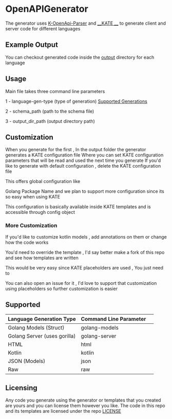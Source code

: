 # OpenAPIGenerator

The generator uses [K-OpenApi-Parser](https://github.com/Qawaz/K-OpenApi-Parser) and [__KATE
__](https://github.com/Qawaz/KATE) to
generate client and server code for different languages

## Example Output

You can checkout generated code inside the [output](./output) directory for each language

## Usage

Main file takes three command line parameters

1 - language-gen-type (type of generation) [Supported Generations](#Supported)

2 - schema_path (path to the schema file)

3 - output_dir_path (output directory path)

## Customization

When you generate for the first , In the output folder the generator generates a KATE configuration file
Where you can set KATE configuration parameters that will be read and used the next time you generate
If you'd like to generate with default configuration , delete the KATE configuration file

This offers global configuration like

Golang Package Name and we plan to support more configuration since its so easy when using KATE

This configuration is basically available inside KATE templates and is accessible through config object

### More Customization

If you'd like to customize kotlin models , add annotations on them or change how the code works

You'd need to override the template , I'd say better make a fork of this repo and see how templates are written

This would be very easy since KATE placeholders are used , You just need to 

You can also open an issue for it , I'd love to support that customization using placeholders
so further customization is easier

## Supported

| Language Generation Type     | Command Line Parameter |     |
|------------------------------|------------------------|-----|
| Golang Models (Struct)       | golang-models          |     |
| Golang Server (uses gorilla) | golang-server          |     |
| HTML                         | html                   |     |
| Kotlin                       | kotlin                 |     |
| JSON (Models)                | json                   |     |
| Raw                          | raw                    |     |

## Licensing

Any code you generate using the generator or templates that you created are yours and you can license them however you
like.
The code in this repo and its templates are licensed under the repo [LICENSE](./LICENSE)